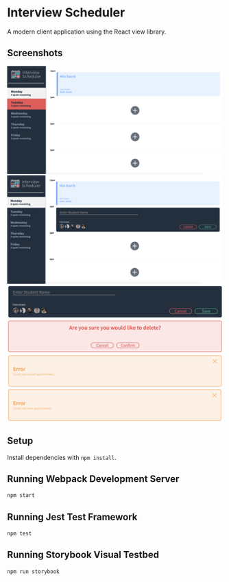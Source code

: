 # Interview Scheduler

A modern client application using the React view library.

## Screenshots

!["SPA View"](https://github.com/lealinin/scheduler/blob/master/docs/1_SPA_Appointment.png)
!["Form Field"](https://github.com/lealinin/scheduler/blob/master/docs/2_Form_Field.png)
!["Blank Field Message"](https://github.com/lealinin/scheduler/blob/master/docs/3_Blank_Field.png)
!["Confirm View"](https://github.com/lealinin/scheduler/blob/master/docs/4_Confirm_Window.png)
!["Error Message on Delete"](https://github.com/lealinin/scheduler/blob/master/docs/5_Error_Delete_Window.png)
!["Error Message on Save"](https://github.com/lealinin/scheduler/blob/master/docs/6_Error_Save_Window.png)

## Setup

Install dependencies with `npm install`.

## Running Webpack Development Server

```sh
npm start
```

## Running Jest Test Framework

```sh
npm test
```

## Running Storybook Visual Testbed

```sh
npm run storybook
```
